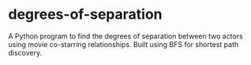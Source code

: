 # degrees-of-separation
A Python program to find the degrees of separation between two actors using movie co-starring relationships. Built using BFS for shortest path discovery.
